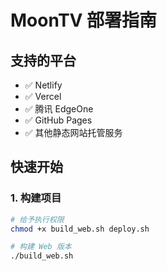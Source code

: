 # MoonTV 部署指南

## 支持的平台

- ✅ Netlify
- ✅ Vercel  
- ✅ 腾讯 EdgeOne
- ✅ GitHub Pages
- ✅ 其他静态网站托管服务

## 快速开始

### 1. 构建项目

```bash
# 给予执行权限
chmod +x build_web.sh deploy.sh

# 构建 Web 版本
./build_web.sh